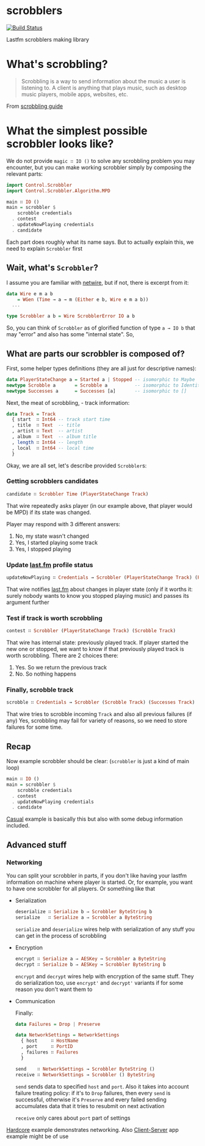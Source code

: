 # scrobblers

[![Build Status](https://travis-ci.org/supki/scrobblers.png)](https://travis-ci.org/supki/scrobblers)

Lastfm scrobblers making library

# What's scrobbling?

> Scrobbling is a way to send information about the music a user is listening to. A client is anything that plays music, such as desktop music players, mobile apps, websites, etc.

From [scrobbling guide][0]

# What the simplest possible scrobbler looks like?

We do not provide `magic ∷ IO ()` to solve any scrobbling problem
you may encounter, but you can make working scrobbler simply by composing the relevant parts:

```haskell
import Control.Scrobbler
import Control.Scrobbler.Algorithm.MPD

main ∷ IO ()
main = scrobbler $
    scrobble credentials
  . contest
  . updateNowPlaying credentials
  . candidate
```

Each part does roughly what its name says. But to actually explain this, we need to explain `Scrobbler` first

## Wait, what's `Scrobbler`?

I assume you are familiar with [netwire](https://hackage.haskell.org/package/netwire), but if not, there is excerpt from it:

```haskell
data Wire e m a b
    = WGen (Time → a → m (Either e b, Wire e m a b))
  ...

type Scrobbler a b = Wire ScrobblerError IO a b
```

So, you can think of `Scrobbler` as of glorified function of type `a → IO b`
that may "error" and also has some "internal state". So,

## What are parts our scrobbler is composed of?

 First, some helper types definitions (they are all just for descriptive names):

```haskell
data PlayerStateChange a = Started a | Stopped -- isomorphic to Maybe
newtype Scrobble a       = Scrobble a          -- isomorphic to Identity
newtype Successes a      = Successes [a]       -- isomorphic to []
```

Next, the meat of scrobbling, - track information:

```haskell
data Track = Track
  { start  ∷ Int64 -- track start time
  , title  ∷ Text  -- title
  , artist ∷ Text  -- artist
  , album  ∷ Text  -- album title
  , length ∷ Int64 -- length
  , local  ∷ Int64 -- local time
  }
```

Okay, we are all set, let's describe provided `Scrobbler`s:

### Getting scrobblers candidates

```haskell
candidate ∷ Scrobbler Time (PlayerStateChange Track)
```

That wire repeatedly asks player (in our example above, that player would be MPD) if its state was changed.

Player may respond with 3 different answers:

  1. No, my state wasn't changed
  2. Yes, I started playing some track
  3. Yes, I stopped playing

### Update [last.fm][1] profile status

```haskell
updateNowPlaying ∷ Credentials → Scrobbler (PlayerStateChange Track) (PlayerStateChange Track)`
```

That wire notifies [last.fm][1] about changes in player state (only if it worths it:
surely nobody wants to know you stopped playing music) and passes its argument further

### Test if track is worth scrobbling

```haskell
contest ∷ Scrobbler (PlayerStateChange Track) (Scrobble Track)
```

That wire has internal state: previously played track. If player started
the new one or stopped, we want to know if that previously played track
is worth scrobbling. There are 2 choices there:

  1. Yes. So we return the previous track
  2. No. So nothing happens

### Finally, scrobble track

```haskell
scrobble ∷ Credentials → Scrobbler (Scrobble Track) (Successes Track)
```

That wire tries to scrobble incoming `Track` and also all previous failures (if any)
Yes, scrobbling may fail for variety of reasons, so we need to store failures for some time.

## Recap

Now example scrobbler should be clear: (`scrobbler` is just a kind of main loop)

```haskell
main ∷ IO ()
main = scrobbler $
    scrobble credentials
  . contest
  . updateNowPlaying credentials
  . candidate
```

[Casual][2] example is basically this but also with some debug information included.

## Advanced stuff

### Networking

You can split your scrobbler in parts, if you don't like having your lastfm information
on machine where player is started. Or, for example, you want to have one scrobbler for
all players. Or something like that

  * Serialization

    ```haskell
    deserialize ∷ Serialize b ⇒ Scrobbler ByteString b
    serialize   ∷ Serialize a ⇒ Scrobbler a ByteString
    ```

    `serialize` and `deserialize` wires help with serialization of any stuff you can get
    in the process of scrobbling

  * Encryption

    ```haskell
    encrypt ∷ Serialize a ⇒ AESKey → Scrobbler a ByteString
    decrypt ∷ Serialize b ⇒ AESKey → Scrobbler ByteString b
    ```

    `encrypt` and `decrypt` wires help with encryption of the same stuff. They do
    serialization too, use `encrypt'` and `decrypt'` variants if for some reason
    you don't want them to

  * Communication

    Finally:

    ```haskell
    data Failures = Drop | Preserve

    data NetworkSettings = NetworkSettings
      { host     ∷ HostName
      , port     ∷ PortID
      , failures ∷ Failures
      }

    send    ∷ NetworkSettings → Scrobbler ByteString ()
    receive ∷ NetworkSettings → Scrobbler () ByteString
    ```

    `send` sends data to specified `host` and `port`. Also it takes into account failure treating policy:
    if it's to `Drop` failures, then every `send` is successful, otherwise it's `Preserve` and every failed
    sending accumulates data that it tries to resubmit on next activation

    `receive` only cares about `port` part of settings

[Hardcore][3] example demonstrates networking. Also [Client-Server][4] app example might be of use


 [0]: http://www.last.fm/api/scrobbling
 [1]: http://www.last.fm/
 [2]: https://github.com/supki/scrobblers/blob/master/examples/Casual.hs
 [3]: https://github.com/supki/scrobblers/blob/master/examples/Hardcore.hs
 [4]: https://github.com/supki/scrobblers/blob/master/app
